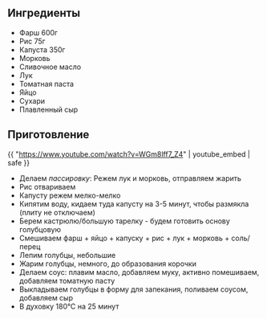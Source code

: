 ## Ингредиенты

- Фарш 600г
- Рис 75г
- Капуста 350г
- Морковь
- Сливочное масло
- Лук
- Томатная паста
- Яйцо
- Сухари
- Плавленный сыр

## Приготовление

{{ "https://www.youtube.com/watch?v=WGm8lff7_Z4" | youtube_embed | safe }}

- Делаем *пассировку*: Режем лук и морковь, отправляем жарить
- Рис отвариваем
- Капусту режем мелко-мелко
- Кипятим воду, кидаем туда капусту на 3-5 минут, чтобы размякла (плиту не отключаем)
- Берем кастрюлю/большую тарелку - будем готовить основу голубцовую
- Смешиваем фарш + яйцо + капуску + рис + лук + морковь + соль/перец
- Лепим голубцы, небольшие
- Жарим голубцы, немного, до образования корочки
- Делаем соус: плавим масло, добавляем муку, активно помешиваем, добавляем томатную пасту
- Выкладываем голубцы в форму для запекания, поливаем соусом, добавляем сыр
- В духовку 180℃ на 25 минут